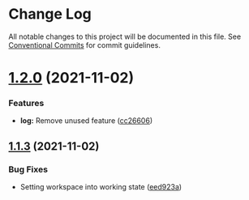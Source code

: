 # Change Log

All notable changes to this project will be documented in this file.
See [Conventional Commits](https://conventionalcommits.org) for commit guidelines.

# [1.2.0](https://github.com/UserOfficeProject/user-office-lib/compare/@esss-swap/duo-logger@1.1.3...@esss-swap/duo-logger@1.2.0) (2021-11-02)


### Features

* **log:** Remove unused feature ([cc26606](https://github.com/UserOfficeProject/user-office-lib/commit/cc26606e14d7519c6a7af0ccaa00eab5494e52a2))





## [1.1.3](https://github.com/UserOfficeProject/user-office-lib/compare/@esss-swap/duo-logger@1.1.2...@esss-swap/duo-logger@1.1.3) (2021-11-02)


### Bug Fixes

* Setting workspace into working state ([eed923a](https://github.com/UserOfficeProject/user-office-lib/commit/eed923afb5851c67e7e0c28ab95dd5a43632ce97))
